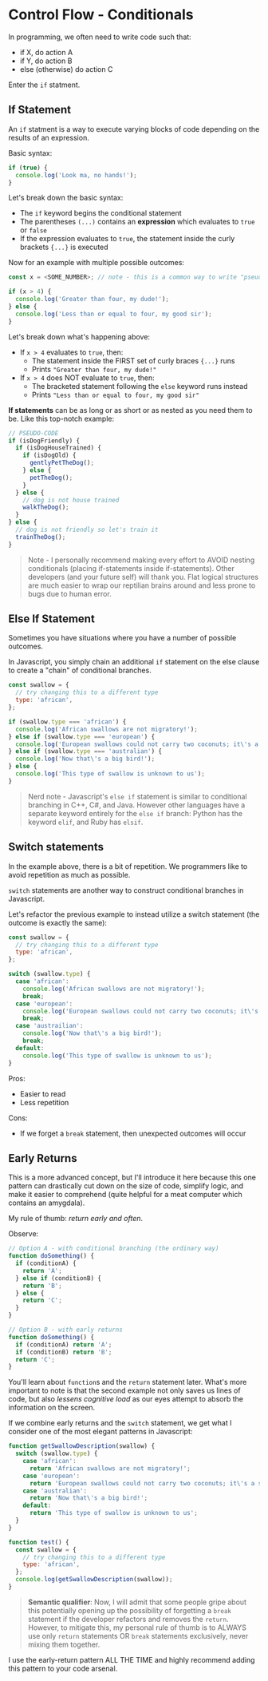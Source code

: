 # Control Flow - Conditionals

In programming, we often need to write code such that:

- if X, do action A
- if Y, do action B
- else (otherwise) do action C

Enter the `if` statment.

## If Statement

An `if` statment is a way to execute varying blocks of code depending on the results of an expression.

Basic syntax:

```javascript
if (true) {
  console.log('Look ma, no hands!');
}
```

Let's break down the basic syntax:

- The `if` keyword begins the conditional statement
- The parentheses `(...)` contains an **expression** which evaluates to `true` or `false`
- If the expression evaluates to `true`, the statement inside the curly brackets `{...}` is executed

Now for an example with multiple possible outcomes:

```javascript
const x = <SOME_NUMBER>; // note - this is a common way to write "pseudo-code"

if (x > 4) {
  console.log('Greater than four, my dude!');
} else {
  console.log('Less than or equal to four, my good sir');
}
```

Let's break down what's happening above:

- If `x > 4` evaluates to `true`, then:
  - The statement inside the FIRST set of curly braces `{...}` runs
  - Prints `"Greater than four, my dude!"`
- If `x > 4` does NOT evaluate to `true`, then:
  - The bracketed statement following the `else` keyword runs instead
  - Prints `"Less than or equal to four, my good sir"`

**If statements** can be as long or as short or as nested as you need them to be. Like this top-notch example:

```javascript
// PSEUDO-CODE
if (isDogFriendly) {
  if (isDogHouseTrained) {
    if (isDogOld) {
      gentlyPetTheDog();
    } else {
      petTheDog();
    }
  } else {
    // dog is not house trained
    walkTheDog();
  }
} else {
  // dog is not friendly so let's train it
  trainTheDog();
}
```

> Note - I personally recommend making every effort to AVOID nesting conditionals (placing if-statements inside if-statements). Other developers (and your future self) will thank you. Flat logical structures are much easier to wrap our reptilian brains around and less prone to bugs due to human error.

## Else If Statement

Sometimes you have situations where you have a number of possible outcomes.

In Javascript, you simply chain an additional `if` statement on the else clause to create
a "chain" of conditional branches.

```javascript
const swallow = {
  // try changing this to a different type
  type: 'african',
};

if (swallow.type === 'african') {
  console.log('African swallows are not migratory!');
} else if (swallow.type === 'european') {
  console.log('European swallows could not carry two coconuts; it\'s a simple matter of weight ratios!');
} else if (swallow.type === 'australian') {
  console.log('Now that\'s a big bird!');
} else {
  console.log('This type of swallow is unknown to us');
}
```

> Nerd note - Javascript's `else if` statement is similar to conditional branching in C++, C#, and Java.
However other languages have a separate keyword entirely for the `else if` branch: Python has the keyword
`elif`, and Ruby has `elsif`.

## Switch statements

In the example above, there is a bit of repetition. We programmers like to avoid repetition as much as possible.

`switch` statements are another way to construct conditional branches in Javascript.

Let's refactor the previous example to instead utilize a switch statement (the outcome is exactly the same):

```javascript
const swallow = {
  // try changing this to a different type
  type: 'african',
};

switch (swallow.type) {
  case 'african':
    console.log('African swallows are not migratory!');
    break;
  case 'european':
    console.log('European swallows could not carry two coconuts; it\'s a simple matter of weight ratios!');
    break;
  case 'austrailian':
    console.log('Now that\'s a big bird!');
    break;
  default:
    console.log('This type of swallow is unknown to us');
}
```

Pros:

- Easier to read
- Less repetition

Cons:

- If we forget a `break` statement, then unexpected outcomes will occur

## Early Returns

This is a more advanced concept, but I'll introduce it here because this one pattern can drastically cut down
on the size of code, simplify logic, and make it easier to comprehend (quite helpful for a meat computer which
contains an amygdala).

My rule of thumb: _return early and often_.

Observe:

```javascript
// Option A - with conditional branching (the ordinary way)
function doSomething() {
  if (conditionA) {
    return 'A';
  } else if (conditionB) {
    return 'B';
  } else {
    return 'C';
  }
}

// Option B - with early returns
function doSomething() {
  if (conditionA) return 'A';
  if (conditionB) return 'B';
  return 'C';
}
```

You'll learn about `function`s and the `return` statement later. What's more important to note is that
the second example not only saves us lines of code, but also _lessens cognitive load_ as our eyes attempt to
absorb the information on the screen.

If we combine early returns and the `switch` statement, we get what I consider
one of the most elegant patterns in Javascript:

```javascript
function getSwallowDescription(swallow) {
  switch (swallow.type) {
    case 'african':
      return 'African swallows are not migratory!';
    case 'european':
      return 'European swallows could not carry two coconuts; it\'s a simple matter of weight ratios!';
    case 'australian':
      return 'Now that\'s a big bird!';
    default:
      return 'This type of swallow is unknown to us';
  }
}

function test() {
  const swallow = {
    // try changing this to a different type
    type: 'african',
  };
  console.log(getSwallowDescription(swallow));
}
```

> **Semantic qualifier**: Now, I will admit that some people gripe about this potentially opening up the possibility of forgetting a `break`
statement if the developer refactors and removes the `return`. However, to mitigate this, my personal rule of thumb is to
ALWAYS use only `return` statements OR `break` statements exclusively, never mixing them together.

I use the early-return pattern ALL THE TIME and highly recommend adding this pattern to your code arsenal.
